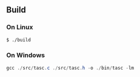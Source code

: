 ## Build

### On Linux

```bash
$ ./build
```

### On Windows

```powershell
gcc ./src/tasc.c ./src/tasc.h -o ./bin/tasc -lm
```
